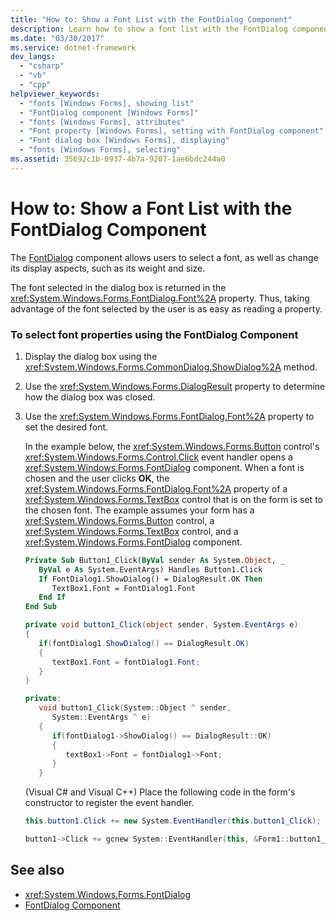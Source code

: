 ```yaml
---
title: "How to: Show a Font List with the FontDialog Component"
description: Learn how to show a font list with the FontDialog component, which allows users to select a font, as well as change its display aspects.
ms.date: "03/30/2017"
ms.service: dotnet-framework
dev_langs: 
  - "csharp"
  - "vb"
  - "cpp"
helpviewer_keywords: 
  - "fonts [Windows Forms], showing list"
  - "FontDialog component [Windows Forms]"
  - "fonts [Windows Forms], attributes"
  - "Font property [Windows Forms], setting with FontDialog component"
  - "Font dialog box [Windows Forms], displaying"
  - "fonts [Windows Forms], selecting"
ms.assetid: 35692c1b-0937-4b7a-9207-1ae6bdc244a0
---
```

# How to: Show a Font List with the FontDialog Component

The [FontDialog](fontdialog-component-windows-forms.md) component allows users to select a font, as well as change its display aspects, such as its weight and size.

The font selected in the dialog box is returned in the <xref:System.Windows.Forms.FontDialog.Font%2A> property. Thus, taking advantage of the font selected by the user is as easy as reading a property.

### To select font properties using the FontDialog Component

1. Display the dialog box using the <xref:System.Windows.Forms.CommonDialog.ShowDialog%2A> method.

2. Use the <xref:System.Windows.Forms.DialogResult> property to determine how the dialog box was closed.

3. Use the <xref:System.Windows.Forms.FontDialog.Font%2A> property to set the desired font.

     In the example below, the <xref:System.Windows.Forms.Button> control's <xref:System.Windows.Forms.Control.Click> event handler opens a <xref:System.Windows.Forms.FontDialog> component. When a font is chosen and the user clicks **OK**, the <xref:System.Windows.Forms.FontDialog.Font%2A> property of a <xref:System.Windows.Forms.TextBox> control that is on the form is set to the chosen font. The example assumes your form has a <xref:System.Windows.Forms.Button> control, a  <xref:System.Windows.Forms.TextBox> control, and a <xref:System.Windows.Forms.FontDialog> component.

    ```vb
    Private Sub Button1_Click(ByVal sender As System.Object, _
       ByVal e As System.EventArgs) Handles Button1.Click
       If FontDialog1.ShowDialog() = DialogResult.OK Then
          TextBox1.Font = FontDialog1.Font
       End If
    End Sub
    ```

    ```csharp
    private void button1_Click(object sender, System.EventArgs e)
    {
       if(fontDialog1.ShowDialog() == DialogResult.OK)
       {
          textBox1.Font = fontDialog1.Font;
       }
    }
    ```

    ```cpp
    private:
       void button1_Click(System::Object ^ sender,
          System::EventArgs ^ e)
       {
          if(fontDialog1->ShowDialog() == DialogResult::OK)
          {
             textBox1->Font = fontDialog1->Font;
          }
       }
    ```

     (Visual C# and Visual C++) Place the following code in the form's constructor to register the event handler.

    ```csharp
    this.button1.Click += new System.EventHandler(this.button1_Click);
    ```

    ```cpp
    button1->Click += gcnew System::EventHandler(this, &Form1::button1_Click);
    ```

## See also

- <xref:System.Windows.Forms.FontDialog>
- [FontDialog Component](fontdialog-component-windows-forms.md)
